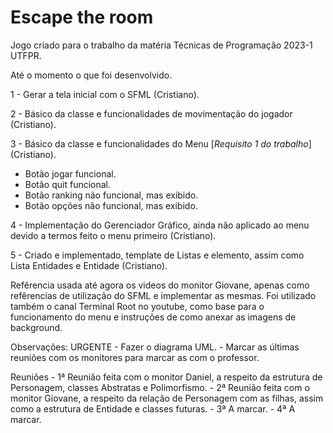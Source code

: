 # Escape the room
Jogo criado para o trabalho da matéria Técnicas de Programação 2023-1 UTFPR.

Até o momento o que foi desenvolvido.

1 - Gerar a tela inicial com o SFML (Cristiano).

2 - Básico da classe e funcionalidades de movimentação do jogador (Cristiano).

3 - Básico da classe e funcionalidades do Menu [*Requisito 1 do trabalho*] (Cristiano).
  - Botão jogar funcional.
  - Botão quit funcional.
  - Botão ranking não funcional, mas exibido.
  - Botão opções não funcional, mas exibido.
  
4 - Implementação do Gerenciador Gráfico, ainda não aplicado ao menu devido a termos feito o menu primeiro (Cristiano).

5 - Criado e implementado, template de Listas e elemento, assim como Lista Entidades e Entidade (Cristiano).

Refêrencia usada até agora os videos do monitor Giovane, apenas como refêrencias de utilização do SFML e implementar as mesmas.
Foi utilizado também o canal Terminal Root no youtube, como base para o funcionamento do menu e instruções de como anexar as imagens de background.

Observações:
  URGENTE - Fazer o diagrama UML.
          - Marcar as últimas reuniões com os monitores para marcar as com o professor.
          
  Reuniões - 1ª Reunião feita com o monitor Daniel, a respeito da estrutura de Personagem, classes Abstratas e Polimorfismo.
           - 2ª Reunião feita com o monitor Giovane, a respeito da relação de Personagem com as filhas, assim como a estrutura de Entidade e classes futuras.
           - 3ª A marcar. 
           - 4ª A marcar.
